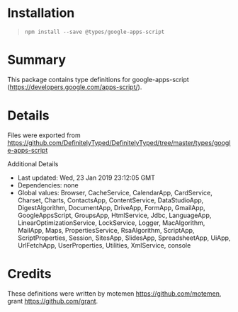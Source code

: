 # Installation
> `npm install --save @types/google-apps-script`

# Summary
This package contains type definitions for google-apps-script (https://developers.google.com/apps-script/).

# Details
Files were exported from https://github.com/DefinitelyTyped/DefinitelyTyped/tree/master/types/google-apps-script

Additional Details
 * Last updated: Wed, 23 Jan 2019 23:12:05 GMT
 * Dependencies: none
 * Global values: Browser, CacheService, CalendarApp, CardService, Charset, Charts, ContactsApp, ContentService, DataStudioApp, DigestAlgorithm, DocumentApp, DriveApp, FormApp, GmailApp, GoogleAppsScript, GroupsApp, HtmlService, Jdbc, LanguageApp, LinearOptimizationService, LockService, Logger, MacAlgorithm, MailApp, Maps, PropertiesService, RsaAlgorithm, ScriptApp, ScriptProperties, Session, SitesApp, SlidesApp, SpreadsheetApp, UiApp, UrlFetchApp, UserProperties, Utilities, XmlService, console

# Credits
These definitions were written by motemen <https://github.com/motemen>, grant <https://github.com/grant>.
